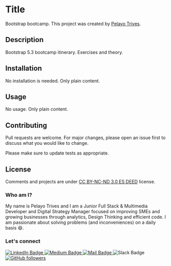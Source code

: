 # Title

Bootstrap bootcamp. This project was created by [Pelayo Trives](https://www.linkedin.com/in/pelayo-trives-pozuelo/).

## Description

Bootstrap 5.3 bootcamp itinerary. Exercises and theory.

## Installation

No installation is needed. Only plain content.

## Usage

No usage. Only plain content.

## Contributing

Pull requests are welcome. For major changes, please open an issue first
to discuss what you would like to change.

Please make sure to update tests as appropriate.

## License

Comments and projects are under [CC BY-NC-ND 3.0 ES DEED](https://creativecommons.org/licenses/by-nc-nd/3.0/es/) license.

### Who am I?

My name is Pelayo Trives and I am a Junior Full Stack & Multimedia Developer and Digital Strategy Manager focused on improving SMEs and growing businesses through analytics, Design Thinking and efficient code. I am passionate about solving problems (and inconveniences) on a daily basis 😄.

### Let's connect

<div id="badges">
  <a href="https://www.linkedin.com/in/pelayo-trives-pozuelo/">
    <img src="https://img.shields.io/badge/LinkedIn-blue?style=for-the-badge&logo=linkedin&logoColor=white" alt="LinkedIn Badge"/>
  </a>
  <a href="https://medium.com/@pelayotrives">
    <img src="https://img.shields.io/badge/Medium-12100E?style=for-the-badge&logo=medium&logoColor=white" alt="Medium Badge"/>
  </a>
  <a href="mailto:pelayotrivespozuelo@gmail.com">
    <img src="https://img.shields.io/badge/Gmail-D14836?style=for-the-badge&logo=gmail&logoColor=white" alt="Mail Badge"/>
  </a>
  <img src="https://img.shields.io/badge/Slack-4A154B?style=for-the-badge&logo=slack&logoColor=white" alt="Slack Badge">
  <a href="https://github.com/pelayotrives">
    <img alt="GitHub followers" src="https://img.shields.io/badge/github-%23121011.svg?style=for-the-badge&logo=github&logoColor=white" alt="Github Badge">
  </a>
</div>